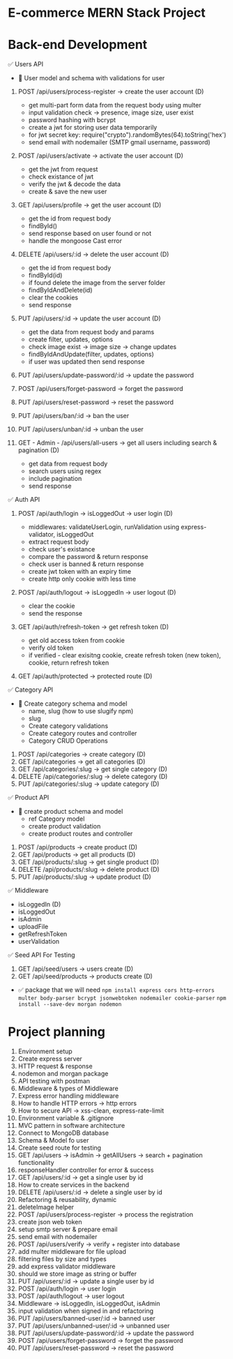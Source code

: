 # E-commerce MERN Stack Project
# Back-end Development



✅ Users API
 - 🔖 User model and schema with validations for user

1. POST /api/users/process-register -> create the user account (D)
    - get multi-part form data from the request body using multer
    - input validation check -> presence, image size, user exist
    - password hashing with bcrypt
    - create a jwt for storing user data temporarily
    - for jwt secret key: require("crypto").randomBytes(64).toString('hex')
    - send email with nodemailer (SMTP gmail username, password)

2. POST /api/users/activate -> activate the user account (D)
    - get the jwt from request
    - check existance of jwt
    - verify the jwt & decode the data
    - create & save the new user

3. GET /api/users/profile -> get the user account (D)
    - get the id from request body
    - findById()
    - send response based on user found or not
    - handle the mongoose Cast error

4. DELETE /api/users/:id -> delete the user account (D)
    - get the id from request body
    - findById(id)
    - if found delete the image from the server folder
    - findByIdAndDelete(id)
    - clear the cookies
    - send response

5. PUT /api/users/:id -> update the user account (D)
    - get the data from request body and params
    - create filter, updates, options
    - check image exist -> image size -> change updates
    - findByIdAndUpdate(filter, updates, options)
    - if user was updated then send response

6. PUT /api/users/update-password/:id -> update the password
7. POST /api/users/forget-password -> forget the password
8. PUT /api/users/reset-password -> reset the password
9. PUT /api/users/ban/:id -> ban the user
10. PUT /api/users/unban/:id -> unban the user

11. GET - Admin - /api/users/all-users -> get all users including search & pagination (D)
    - get data from request body
    - search users using regex
    - include pagination
    - send response


✅ Auth API
1. POST /api/auth/login -> isLoggedOut -> user login (D)
    - middlewares: validateUserLogin, runValidation using express-validator, isLoggedOut
    - extract request body
    - check user's existance
    - compare the password & return response
    - check user is banned & return response
    - create jwt token with an expiry time
    - create http only cookie with less time

2. POST /api/auth/logout -> isLoggedIn -> user logout (D)
    - clear the cookie
    - send the response

3. GET /api/auth/refresh-token -> get refresh token (D)
    - get old access token from cookie
    - verify old token
    - if verified - clear exisitng cookie, create refresh token (new token), cookie, return refresh token

4. GET /api/auth/protected -> protected route (D)


✅ Category API
 - 🔖 Create category schema and model
    - name, slug (how to use slugify npm)
    - slug
    - Create category validations
    - Create category routes and controller
    - Category CRUD Operations

1. POST /api/categories -> create category (D)
2. GET /api/categories ->  get all categories (D)
3. GET /api/categories/:slug -> get single category (D)
4. DELETE /api/categories/:slug -> delete category (D)
5. PUT /api/categories/:slug -> update category (D)


✅ Product API
 - 🔖 create product schema and model
    - ref Category model
    - create product validation
    - create product routes and controller

1. POST /api/products -> create product (D)
2. GET /api/products -> get all products (D)
3. GET /api/products/:slug -> get single product (D)
4. DELETE /api/products/:slug -> delete product (D)
5. PUT /api/products/:slug -> update product (D)


✅ Middleware
   - isLoggedIn (D)
   - isLoggedOut
   - isAdmin
   - uploadFile
   - getRefreshToken
   - userValidation


✅ Seed API For Testing 
1. GET /api/seed/users -> users create (D)
2. GET /api/seed/products -> products create (D)


- ✅ package that we will need
  `npm install express cors http-errors multer body-parser bcrypt jsonwebtoken nodemailer cookie-parser`
  `npm install --save-dev morgan nodemon`




# Project planning
1. Environment setup
2. Create express server
3. HTTP request & response
4. nodemon and morgan package
5. API testing with postman
6. Middleware & types of Middleware
7. Express error handling middleware
8. How to handle HTTP errors -> http errors
9. How to secure API -> xss-clean, express-rate-limit
10. Environment variable & .gitignore
11. MVC pattern in software architecture
12. Connect to MongoDB database
13. Schema & Model fo user
14. Create seed route for testing
15. GET /api/users -> isAdmin -> getAllUsers -> search + pagination functionality
16. responseHandler controller for error & success
17. GET /api/users/:id -> get a single user by id
18. How to create services in the backend
19. DELETE /api/users/:id -> delete a single user by id
20. Refactoring & reusability, dynamic
21. deleteImage helper
22. POST /api/users/process-register -> process the registration
23. create json web token
24. setup smtp server & prepare email
25. send email with nodemailer
26. POST /api/users/verify -> verify + register into database
27. add multer middleware for file upload
28. filtering files by size and types
29. add express validator middleware
30. should we store image as string or buffer
31. PUT /api/users/:id -> update a single user by id
32. POST /api/auth/login -> user login
33. POST /api/auth/logout -> user logout
34. Middleware -> isLoggedIn, isLoggedOut, isAdmin
35. input validation when signed in and refactoring
36. PUT /api/users/banned-user/:id -> banned user
37. PUT /api/users/unbanned-user/:id -> unbanned user
38. PUT /api/users/update-password/:id -> update the password
39. POST /api/users/forget-password -> forget the password
40. PUT /api/users/reset-password -> reset the password